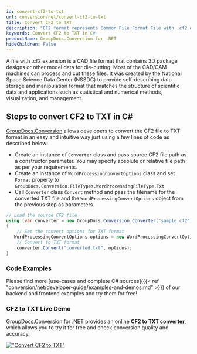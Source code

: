 ```yaml
---
id: convert-cf2-to-txt
url: conversion/net/convert-cf2-to-txt
title: Convert CF2 to TXT
description: "CF2 format represents Common File Format File with .cf2 extension. Learn how to convert CF2 to TXT file programmatically in C# language using GroupDocs.Conversion for .NET library."
keywords: Convert CF2 to TXT in C#
productName: GroupDocs.Conversion for .NET
hideChildren: False
---
```


A file with .cf2 extension is a CAD file format that contains 3D package designs or other model data for die-cutting. Most of the CAD/CAM machines can process and cut these files. It was created by the National Space Science Data Center (NSSDC) to provide self-describing data storage and manipulation format that matches the structure of scientific data and applications such as statistical and numerical methods, visualization, and management. 

## Steps to convert CF2 to TXT in C#

[GroupDocs.Conversion](https://products.groupdocs.com/conversion/net) allows developers to convert the CF2 file to TXT format in an easy and intuitive way just using a few lines of code as described below:

* Create an instance of `Converter` class and pass source CF2 file path as a constructor parameter. You may specify absolute or relative file path as per your requirements. 
* Create an instance of `WordProcessingConvertOptions` class and set `Format` property to `GroupDocs.Conversion.FileTypes.WordProcessingFileType.Txt`
* Call `Converter` class `Convert` method and pass the filename for the converted TXT file and the `WordProcessingConvertOptions` object from the previous step as parameters.

```csharp
// Load the source CF2 file
using (var converter = new GroupDocs.Conversion.Converter("sample.cf2"))
{
    // Set the convert options for TXT format
   WordProcessingConvertOptions options = new WordProcessingConvertOptions { Format = GroupDocs.Conversion.FileTypes.WordProcessingFileType.Txt };
    // Convert to TXT format
    converter.Convert("converted.txt", options);
}
```

### Code Examples

Please find more [use-cases and complete C# sources]({{< ref "conversion/net/developer-guide/examples-and-demos.md" >}}) of our backend and frontend examples and try them for free!

### CF2 to TXT Live Demo

GroupDocs.Conversion for .NET provides an online [**CF2 to TXT converter**](https://products.groupdocs.app/conversion/cf2-to-txt), which allows you to try it for free and check conversion quality and accuracy.

[!["Convert CF2 to TXT"](conversion/net/images/convert-to-txt/convert-cf2-to-txt.png)](https://products.groupdocs.app/conversion/cf2-to-txt)